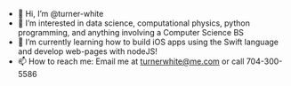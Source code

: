 - 👋 Hi, I’m @turner-white
- 👀 I’m interested in data science, computational physics, python programming, and anything involving a Computer Science BS
- 🌱 I’m currently learning how to build iOS apps using the Swift language and develop web-pages with nodeJS!
- 📫 How to reach me: Email me at turnerwhite@me.com or call 704-300-5586

<!---
turner-white/turner-white is a ✨ special ✨ repository because its `README.md` (this file) appears on your GitHub profile.
You can click the Preview link to take a look at your changes.
--->
